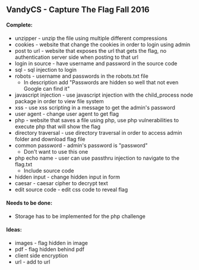 ## VandyCS - Capture The Flag Fall 2016

#### Complete:
- unzipper - unzip the file using multiple different compressions
- cookies - website that change the cookies in order to login using admin
- post to url - website that exposes the url that gets the flag, no authentication server side when posting to that url
- login in source - have username and password in the source code
- sql - sql injection to login
- robots - username and passwords in the robots.txt file
  - In description add "Passwords are hidden so well that not even Google can find it"
- javascript injection - use javascript injection with the child_process node package in order to view file system
- xss - use xss scripting in a message to get the admin's password
- user agent - change user agent to get flag
- php - website that saves a file using php, use php vulnerabilities to execute php that will show the flag
- directory traversal - use directory traversal in order to access admin folder and download flag file
- common password - admin's password is "password"
  - Don't want to use this one
- php echo name - user can use passthru injection to navigate to the flag.txt
  - Include source code
- hidden input - change hidden input in form
- caesar - caesar cipher to decrypt text
- edit source code - edit css code to reveal flag

#### Needs to be done:
- Storage has to be implemented for the php challenge

#### Ideas:
- images - flag hidden in image
- pdf - flag hidden behind pdf
- client side encryption
- url - add to url
